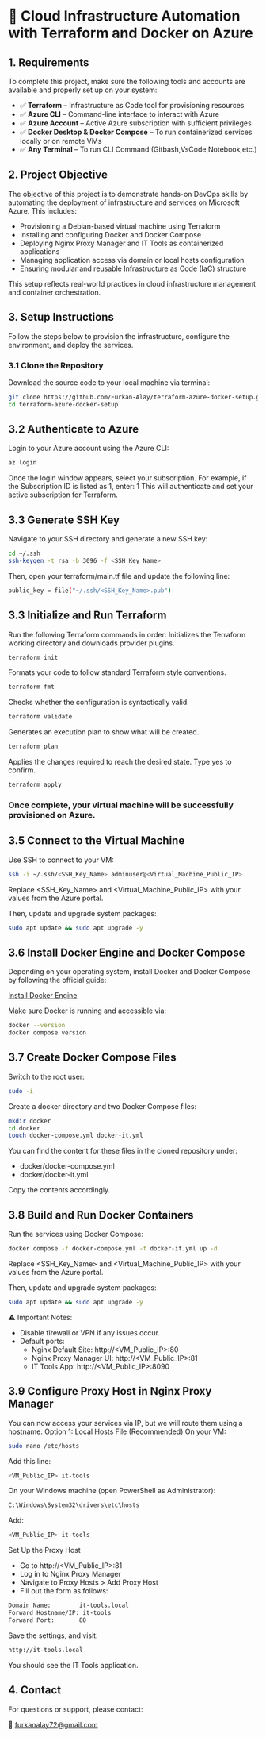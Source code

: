 # 🚀 Cloud Infrastructure Automation with Terraform and Docker on Azure

## 1. Requirements

To complete this project, make sure the following tools and accounts are available and properly set up on your system:

- ✅ **Terraform** – Infrastructure as Code tool for provisioning resources
- ✅ **Azure CLI** – Command-line interface to interact with Azure
- ✅ **Azure Account** – Active Azure subscription with sufficient privileges
- ✅ **Docker Desktop & Docker Compose** – To run containerized services locally or on remote VMs
- ✅ **Any Terminal** – To run CLI Command (Gitbash,VsCode,Notebook,etc.)

## 2. Project Objective

The objective of this project is to demonstrate hands-on DevOps skills by automating the deployment of infrastructure and services on Microsoft Azure. This includes:

- Provisioning a Debian-based virtual machine using Terraform
- Installing and configuring Docker and Docker Compose
- Deploying Nginx Proxy Manager and IT Tools as containerized applications
- Managing application access via domain or local hosts configuration
- Ensuring modular and reusable Infrastructure as Code (IaC) structure

This setup reflects real-world practices in cloud infrastructure management and container orchestration.

## 3. Setup Instructions

Follow the steps below to provision the infrastructure, configure the environment, and deploy the services.

### 3.1 Clone the Repository

Download the source code to your local machine via terminal:

```bash
git clone https://github.com/Furkan-Alay/terraform-azure-docker-setup.git
cd terraform-azure-docker-setup
```

## 3.2 Authenticate to Azure

Login to your Azure account using the Azure CLI:
```bash
az login
```
Once the login window appears, select your subscription. For example, if the Subscription ID is listed as 1, enter: 1
This will authenticate and set your active subscription for Terraform.

## 3.3 Generate SSH Key

Navigate to your SSH directory and generate a new SSH key:
```bash
cd ~/.ssh
ssh-keygen -t rsa -b 3096 -f <SSH_Key_Name>
```
Then, open your terraform/main.tf file and update the following line:
```bash
public_key = file("~/.ssh/<SSH_Key_Name>.pub")
```

## 3.3 Initialize and Run Terraform
Run the following Terraform commands in order:
Initializes the Terraform working directory and downloads provider plugins.
```bash
terraform init
```
Formats your code to follow standard Terraform style conventions.
```bash
terraform fmt
```
Checks whether the configuration is syntactically valid.
```bash
terraform validate
```
Generates an execution plan to show what will be created.
```bash
terraform plan
```
Applies the changes required to reach the desired state. Type yes to confirm.
```bash
terraform apply
```
### Once complete, your virtual machine will be successfully provisioned on Azure.

## 3.5 Connect to the Virtual Machine
Use SSH to connect to your VM:
```bash
ssh -i ~/.ssh/<SSH_Key_Name> adminuser@<Virtual_Machine_Public_IP>
```
Replace <SSH_Key_Name> and <Virtual_Machine_Public_IP> with your values from the Azure portal.

Then, update and upgrade system packages:
```bash
sudo apt update && sudo apt upgrade -y
```

## 3.6 Install Docker Engine and Docker Compose
Depending on your operating system, install Docker and Docker Compose by following the official guide:

[Install Docker Engine](https://docs.docker.com/engine/install/)

Make sure Docker is running and accessible via:
```bash
docker --version
docker compose version
```
## 3.7 Create Docker Compose Files
Switch to the root user:

```bash
sudo -i
```
Create a docker directory and two Docker Compose files:

```bash
mkdir docker
cd docker
touch docker-compose.yml docker-it.yml
```
You can find the content for these files in the cloned repository under:
- docker/docker-compose.yml
- docker/docker-it.yml

Copy the contents accordingly.

## 3.8 Build and Run Docker Containers
Run the services using Docker Compose:

```bash
docker compose -f docker-compose.yml -f docker-it.yml up -d
```
Replace <SSH_Key_Name> and <Virtual_Machine_Public_IP> with your values from the Azure portal.

Then, update and upgrade system packages:
```bash
sudo apt update && sudo apt upgrade -y
```
⚠️ Important Notes:
- Disable firewall or VPN if any issues occur.
- Default ports:
  - Nginx Default Site: http://<VM_Public_IP>:80
  - Nginx Proxy Manager UI: http://<VM_Public_IP>:81
  - IT Tools App: http://<VM_Public_IP>:8090
 
## 3.9 Configure Proxy Host in Nginx Proxy Manager
You can now access your services via IP, but we will route them using a hostname.
Option 1: Local Hosts File (Recommended)
On your VM:

```bash
sudo nano /etc/hosts
```
Add this line:
```bash
<VM_Public_IP> it-tools
```
On your Windows machine (open PowerShell as Administrator):
```bash
C:\Windows\System32\drivers\etc\hosts
```
Add:
```bash
<VM_Public_IP> it-tools
```
Set Up the Proxy Host
- Go to http://<VM_Public_IP>:81
- Log in to Nginx Proxy Manager
- Navigate to Proxy Hosts > Add Proxy Host
- Fill out the form as follows:
```bash
Domain Name:        it-tools.local
Forward Hostname/IP: it-tools
Forward Port:       80
```
Save the settings, and visit:
```bash
http://it-tools.local
```
You should see the IT Tools application.
## 4. Contact
For questions or support, please contact:

📧 furkanalay72@gmail.com

